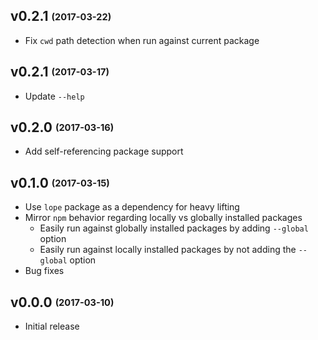 ## v0.2.1 <sub><sup>(2017-03-22)</sup></sub>
* Fix `cwd` path detection when run against current package

## v0.2.1 <sub><sup>(2017-03-17)</sup></sub>
* Update `--help`

## v0.2.0 <sub><sup>(2017-03-16)</sup></sub>
* Add self-referencing package support

## v0.1.0 <sub><sup>(2017-03-15)</sup></sub>
* Use `lope` package as a dependency for heavy lifting
* Mirror `npm` behavior regarding locally vs globally installed packages
  * Easily run against globally installed packages by adding `--global` option
  * Easily run against locally installed packages by not adding the `--global` option
* Bug fixes

## v0.0.0 <sub><sup>(2017-03-10)</sup></sub>
* Initial release
